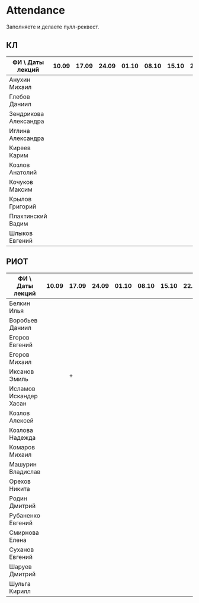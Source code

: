 # Attendance

Заполняете и делаете пулл-реквест.

## КЛ

| ФИ \ Даты лекций     |10.09|17.09|24.09|01.10|08.10|15.10|22.10|29.10|05.11|12.11|19.11|26.11|03.12|10.12| Сумма |
|----------------------|-----|-----|-----|-----|-----|-----|-----|-----|-----|-----|-----|-----|-----|-----|-------|
| Анухин Михаил        |     |     |     |     |     |     |     |     |     |     |     |     |     |     |       |
| Глебов Даниил        |     |     |     |     |     |     |     |     |     |     |     |     |     |     |       |
| Зендрикова Александра|     |     |     |     |     |     |     |     |     |     |     |     |     |     |       |
| Иглина Александра    |     |     |     |     |     |     |     |     |     |     |     |     |     |     |       |
| Киреев Карим         |     |     |     |     |     |     |     |     |     |     |     |     |     |     |       |
| Козлов Анатолий      |     |     |     |     |     |     |     |     |     |     |     |     |     |     |       |
| Кочуков Максим       |     |     |     |     |     |     |     |     |     |     |     |     |     |     |       |
| Крылов Григорий      |     |     |     |     |     |     |     |     |     |     |     |     |     |     |       |
| Плахтинский Вадим    |     |     |     |     |     |     |     |     |     |     |     |     |     |     |       |
| Шлыков Евгений       |     |     |     |     |     |     |     |     |     |     |     |     |     |     |       |

## РИОТ

| ФИ \ Даты лекций     |10.09|17.09|24.09|01.10|08.10|15.10|22.10|29.10|05.11|12.11|19.11|26.11|03.12|10.12| Сумма |
|----------------------|-----|-----|-----|-----|-----|-----|-----|-----|-----|-----|-----|-----|-----|-----|-------|
| Белкин Илья          |     |     |     |     |     |     |     |     |     |     |     |     |     |     |       |
| Воробьев Даниил      |     |     |     |     |     |     |     |     |     |     |     |     |     |     |       |
| Егоров Евгений       |     |     |     |     |     |     |     |     |     |     |     |     |     |     |       |
| Егоров Михаил        |     |     |     |     |     |     |     |     |     |     |     |     |     |     |       |
| Иксанов Эмиль        |     |  +  |     |     |     |     |     |     |     |     |     |     |     |     |       |
| Исламов Искандер Хасан|    |     |     |     |     |     |     |     |     |     |     |     |     |     |       |
| Козлов Алексей       |     |     |     |     |     |     |     |     |     |     |     |     |     |     |       |
| Козлова Надежда      |     |     |     |     |     |     |     |     |     |     |     |     |     |     |       |
| Комаров Михаил       |     |     |     |     |     |     |     |     |     |     |     |     |     |     |       |
| Машурин Владислав    |     |     |     |     |     |     |     |     |     |     |     |     |     |     |       |
| Орехов Никита        |     |     |     |     |     |     |     |     |     |     |     |     |     |     |       |
| Родин Дмитрий        |     |     |     |     |     |     |     |     |     |     |     |     |     |     |       |
| Рубаненко Евгений    |     |     |     |     |     |     |     |     |     |     |     |     |     |     |       |
| Смирнова Елена       |     |     |     |     |     |     |     |     |     |     |     |     |     |     |       |
| Суханов Евгений      |     |     |     |     |     |     |     |     |     |     |     |     |     |     |       |
| Шаруев Дмитрий       |     |     |     |     |     |     |     |     |     |     |     |     |     |     |       |
| Шульга Кирилл        |     |     |     |     |     |     |     |     |     |     |     |     |     |     |       |
